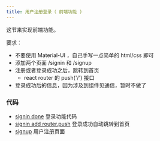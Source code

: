 ```yaml
---
title: 用户注册登录（ 前端功能 )
---
```


这节来实现前端功能。

要求：

- 不要使用 Material-UI ，自己手写一点简单的 html/css 即可
- 添加两个页面 /signin 和 /signup
- 注册或者登录成功之后，跳转到首页
  - react router  的 push('/') 接口
- 登录成功后的信息，因为涉及到组件见通信，暂时不做了


### 代码

- [signin done](https://github.com/happypeter/tiger/commit/dd67b3f0c9355603c85fe822debaf0864f09520c) 登录功能代码
- [signin add router.push](https://github.com/happypeter/tiger/commit/17b925edb8911c0635b8f484caf871d499c109a5) 登录成功自动跳转到首页
- [signup](https://github.com/happypeter/tiger/commit/967ebf07d59816b798811ecc9d8464976c8067ab) 用户注册页面
